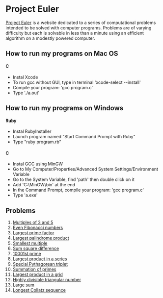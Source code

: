 # Project Euler

[Project Euler](https://projecteuler.net/) is a website dedicated to a series of computational problems intended to be solved with computer programs.
Problems are of varying difficulty but each is solvable in less than a minute using an efficient algorithm on a modestly powered computer.


## How to run my programs on Mac OS

#### C

- Instal Xcode
- To run gcc without GUI, type in terminal 'xcode-select --install'
- Compile your program: 'gcc program.c'
- Type './a.out'

## How to run my programs on Windows

#### Ruby

- Instal RubyInstaller
- Launch program named "Start Command Prompt with Ruby"
- Type "ruby program.rb"

#### C

- Instal GCC using MinGW
- Go to My Computer/Properties/Advanced System Settings/Environment Variable
- Go to the System Variable, find 'path' then double click on it
- Add 'C:\MinGW\bin' at the end
- In the Command Prompt, compile your program: 'gcc program.c'
- Type 'a.exe'

## Problems

1. [Multiples of 3 and 5](https://github.com/florianmainguy/project-Euler/tree/master/pb01)
2. [Even Fibonacci numbers](https://github.com/florianmainguy/project-Euler/tree/master/pb02)
3. [Largest prime factor](https://github.com/florianmainguy/project-Euler/tree/master/pb03)
4. [Largest palindrome product](https://github.com/florianmainguy/project-Euler/tree/master/pb04)
5. [Smallest multiple](https://github.com/florianmainguy/project-Euler/tree/master/pb05)
6. [Sum square difference](https://github.com/florianmainguy/project-Euler/tree/master/pb06)
7. [10001st prime](https://github.com/florianmainguy/project-Euler/tree/master/pb07)
8. [Largest product in a series](https://github.com/florianmainguy/project-Euler/tree/master/pb08)
9. [Special Pythagorean triplet](https://github.com/florianmainguy/project-Euler/tree/master/pb09)
10. [Summation of primes](https://github.com/florianmainguy/project-Euler/tree/master/pb10)
11. [Largest product in a grid](https://github.com/florianmainguy/project-Euler/tree/master/pb11)
12. [Highly divisible triangular number](https://github.com/florianmainguy/project-Euler/tree/master/pb12)
13. [Large sum](https://github.com/florianmainguy/project-Euler/tree/master/pb13)
14. [Longest Collatz sequence](https://github.com/florianmainguy/project-Euler/tree/master/pb14)